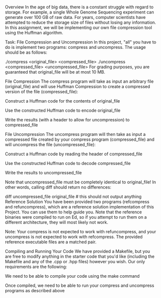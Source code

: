 Overview
In the age of big data, there is a constant struggle with regard to storage. For example, a single Whole Genome Sequencing experiment can generate over 100 GB of raw data. For years, computer scientists have attempted to reduce the storage size of files without losing any information. In this assignment, we will be implementing our own file compression tool using the Huffman algorithm.

Task: File Compression and Uncompression
In this project, "all" you have to do is implement two programs: compress and uncompress. The usage should be as follows:

./compress <original_file> <compressed_file>
./uncompress <compressed_file> <uncompressed_file>
For grading purposes, you are guaranteed that original_file will be at most 10 MB.


File Compression
The compress program will take as input an arbitrary file (original_file) and will use Huffman Compression to create a compressed version of the file (compressed_file):

Construct a Huffman code for the contents of original_file

Use the constructed Huffman code to encode original_file

Write the results (with a header to allow for uncompression) to compressed_file

File Uncompression
The uncompress program will then take as input a compressed file created by your compress program (compressed_file) and will uncompress the file (uncompressed_file):

Construct a Huffman code by reading the header of compressed_file

Use the constructed Huffman code to decode compressed_file

Write the results to uncompressed_file

Note that uncompressed_file must be completely identical to original_file! In other words, calling diff should return no differences:

diff uncompressed_file original_file # this should not output anything
Reference Solution
You have been provided two programs (refcompress and refuncompress), which are a reference solution implementation of this Project. You can use them to help guide you. Note that the reference binaries were compiled to run on Ed, so if you attempt to run them on a different architecture, they will most likely not work.

Note: Your compress is not expected to work with refuncompress, and your uncompress is not expected to work with refcompress. The provided reference executable files are a matched pair.

Compiling and Running Your Code
We have provided a Makefile, but you are free to modify anything in the starter code that you'd like (including the Makefile and any of the .cpp or .hpp files) however you wish. Our only requirements are the following:

We need to be able to compile your code using the make command

Once compiled, we need to be able to run your compress and uncompress programs as described above
